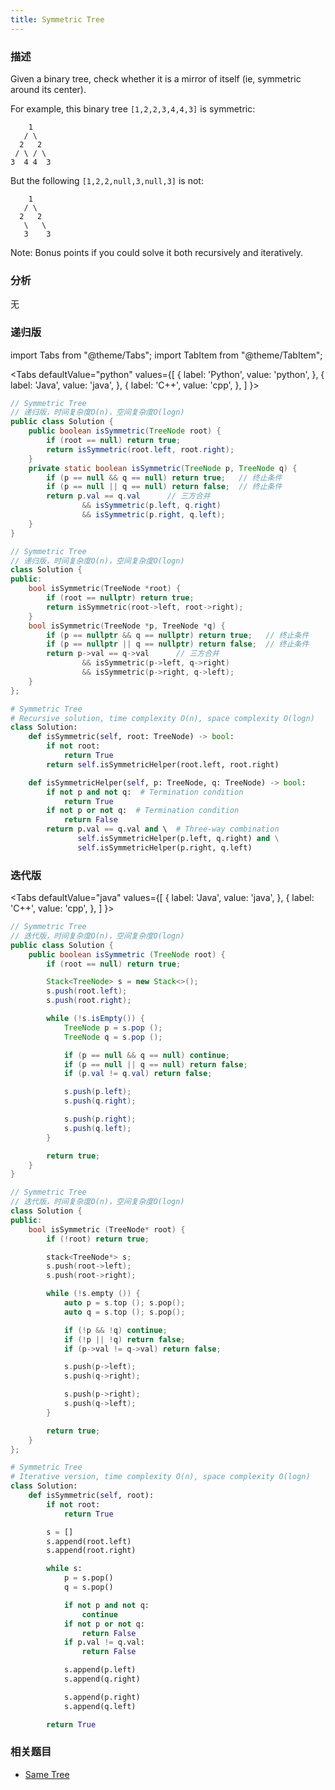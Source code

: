 ```yaml
---
title: Symmetric Tree
---
```


### 描述

Given a binary tree, check whether it is a mirror of itself (ie, symmetric around its center).

For example, this binary tree `[1,2,2,3,4,4,3]` is symmetric:

```
    1
   / \
  2   2
 / \ / \
3  4 4  3
```

But the following `[1,2,2,null,3,null,3]` is not:

```
    1
   / \
  2   2
   \   \
   3    3
```

Note:
Bonus points if you could solve it both recursively and iteratively.

### 分析

无

### 递归版

import Tabs from "@theme/Tabs";
import TabItem from "@theme/TabItem";

<Tabs
defaultValue="python"
values={[
{ label: 'Python', value: 'python', },
{ label: 'Java', value: 'java', },
{ label: 'C++', value: 'cpp', },
]
}>
<TabItem value="java">

```java
// Symmetric Tree
// 递归版，时间复杂度O(n)，空间复杂度O(logn)
public class Solution {
    public boolean isSymmetric(TreeNode root) {
        if (root == null) return true;
        return isSymmetric(root.left, root.right);
    }
    private static boolean isSymmetric(TreeNode p, TreeNode q) {
        if (p == null && q == null) return true;   // 终止条件
        if (p == null || q == null) return false;  // 终止条件
        return p.val == q.val      // 三方合并
                && isSymmetric(p.left, q.right)
                && isSymmetric(p.right, q.left);
    }
}
```

</TabItem>
<TabItem value="cpp">

```cpp
// Symmetric Tree
// 递归版，时间复杂度O(n)，空间复杂度O(logn)
class Solution {
public:
    bool isSymmetric(TreeNode *root) {
        if (root == nullptr) return true;
        return isSymmetric(root->left, root->right);
    }
    bool isSymmetric(TreeNode *p, TreeNode *q) {
        if (p == nullptr && q == nullptr) return true;   // 终止条件
        if (p == nullptr || q == nullptr) return false;  // 终止条件
        return p->val == q->val      // 三方合并
                && isSymmetric(p->left, q->right)
                && isSymmetric(p->right, q->left);
    }
};
```

</TabItem>

<TabItem value="python">

```python
# Symmetric Tree
# Recursive solution, time complexity O(n), space complexity O(logn)
class Solution:
    def isSymmetric(self, root: TreeNode) -> bool:
        if not root:
            return True
        return self.isSymmetricHelper(root.left, root.right)

    def isSymmetricHelper(self, p: TreeNode, q: TreeNode) -> bool:
        if not p and not q:  # Termination condition
            return True
        if not p or not q:  # Termination condition
            return False
        return p.val == q.val and \  # Three-way combination
               self.isSymmetricHelper(p.left, q.right) and \
               self.isSymmetricHelper(p.right, q.left)
```

</TabItem>
</Tabs>

### 迭代版

<Tabs
defaultValue="java"
values={[
{ label: 'Java', value: 'java', },
{ label: 'C++', value: 'cpp', },
]
}>
<TabItem value="java">

```java
// Symmetric Tree
// 迭代版，时间复杂度O(n)，空间复杂度O(logn)
public class Solution {
    public boolean isSymmetric (TreeNode root) {
        if (root == null) return true;

        Stack<TreeNode> s = new Stack<>();
        s.push(root.left);
        s.push(root.right);

        while (!s.isEmpty()) {
            TreeNode p = s.pop ();
            TreeNode q = s.pop ();

            if (p == null && q == null) continue;
            if (p == null || q == null) return false;
            if (p.val != q.val) return false;

            s.push(p.left);
            s.push(q.right);

            s.push(p.right);
            s.push(q.left);
        }

        return true;
    }
}
```

</TabItem>
<TabItem value="cpp">

```cpp
// Symmetric Tree
// 迭代版，时间复杂度O(n)，空间复杂度O(logn)
class Solution {
public:
    bool isSymmetric (TreeNode* root) {
        if (!root) return true;

        stack<TreeNode*> s;
        s.push(root->left);
        s.push(root->right);

        while (!s.empty ()) {
            auto p = s.top (); s.pop();
            auto q = s.top (); s.pop();

            if (!p && !q) continue;
            if (!p || !q) return false;
            if (p->val != q->val) return false;

            s.push(p->left);
            s.push(q->right);

            s.push(p->right);
            s.push(q->left);
        }

        return true;
    }
};
```

</TabItem>

<TabItem value="python">

```python
# Symmetric Tree
# Iterative version, time complexity O(n), space complexity O(logn)
class Solution:
    def isSymmetric(self, root):
        if not root:
            return True

        s = []
        s.append(root.left)
        s.append(root.right)

        while s:
            p = s.pop()
            q = s.pop()

            if not p and not q:
                continue
            if not p or not q:
                return False
            if p.val != q.val:
                return False

            s.append(p.left)
            s.append(q.right)

            s.append(p.right)
            s.append(q.left)

        return True
```

</TabItem>
</Tabs>

### 相关题目

- [Same Tree](same-tree.md)

